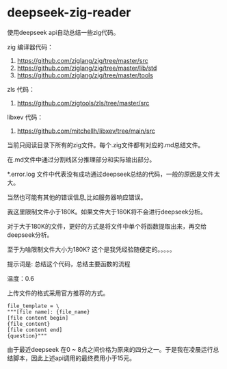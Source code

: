 # deepseek-zig-reader
使用deepseek api自动总结一些zig代码。

zig 编译器代码：
1. https://github.com/ziglang/zig/tree/master/src
2. https://github.com/ziglang/zig/tree/master/lib/std
2. https://github.com/ziglang/zig/tree/master/tools

zls 代码：
1. https://github.com/zigtools/zls/tree/master/src

libxev 代码：
1. https://github.com/mitchellh/libxev/tree/main/src

当前只阅读目录下所有的zig文件。每个.zig文件都有对应的.md总结文件。

在.md文件中通过分割线区分推理部分和实际输出部分。

*.error.log 文件中代表没有成功通过deepseek总结的代码，一般的原因是文件太大。

当然也可能有其他的错误信息,比如服务器响应错误。

我这里限制文件小于180K。如果文件大于180K将不会进行deepseek分析。

对于大于180K的文件，更好的方式是将文件中单个将函数提取出来，再交给deepseek分析。

至于为啥限制文件大小为180K? 这个是我凭经验随便定的。。。。。

提示词是: 总结这个代码，总结主要函数的流程

温度：0.6

上传文件的格式采用官方推荐的方式。

```
file_template = \
"""[file name]: {file_name}
[file content begin]
{file_content}
[file content end]
{question}"""
```

由于最近deepseek 在0 ~ 8点之间价格为原来的四分之一。于是我在凌晨运行总结脚本，因此上述api调用的最终费用小于15元。


